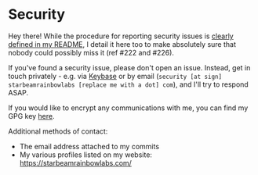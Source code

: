 # Security
Hey there! While the procedure for reporting security issues is [clearly defined in my README](https://github.com/sbrl/Pepperminty-Wiki/#security), I detail it here too to make absolutely sure that nobody could possibly miss it (ref #222 and #226).

If you've found a security issue, please don't open an issue. Instead, get in touch privately - e.g. via [Keybase](https://keybase.io/sbrl) or by email (`security [at sign] starbeamrainbowlabs [replace me with a dot] com`), and I'll try to respond ASAP.

If you would like to encrypt any communications with me, you can find my GPG key [here](https://starbeamrainbowlabs.com/sbrl.asc).

Additional methods of contact:

 - The email address attached to my commits
 - My various profiles listed on my website: <https://starbeamrainbowlabs.com/>
